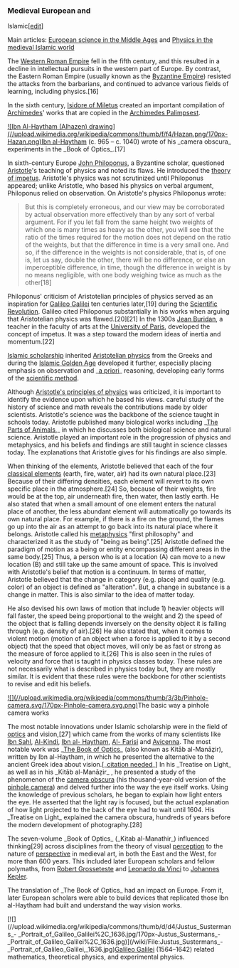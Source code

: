 ### Medieval European and
Islamic[[edit](/w/index.php?title=Physics&action=edit&section=4 "Edit section:
Medieval European and Islamic")]

Main articles: [European science in the Middle
Ages](/wiki/European\_science\_in\_the\_Middle\_Ages "European science in the
Middle Ages") and [Physics in the medieval Islamic
world](/wiki/Physics\_in\_the\_medieval\_Islamic\_world "Physics in the medieval
Islamic world")

The [Western Roman Empire](/wiki/Western\_Roman\_Empire "Western Roman Empire")
fell in the fifth century, and this resulted in a decline in intellectual
pursuits in the western part of Europe. By contrast, the Eastern Roman Empire
(usually known as the [Byzantine Empire](/wiki/Byzantine\_Empire "Byzantine
Empire")) resisted the attacks from the barbarians, and continued to advance
various fields of learning, including physics.[16]

In the sixth century, [Isidore of Miletus](/wiki/Isidore\_of\_Miletus "Isidore
of Miletus") created an important compilation of [Archimedes](/wiki/Archimedes
"Archimedes")' works that are copied in the [Archimedes
Palimpsest](/wiki/Archimedes\_Palimpsest "Archimedes Palimpsest").

[![Ibn Al-Haytham \(Alhazen\)
drawing](//upload.wikimedia.org/wikipedia/commons/thumb/f/f4/Hazan.png/170px-
Hazan.png)](/wiki/File:Hazan.png)[Ibn al-Haytham](/wiki/Ibn\_al-Haytham "Ibn
al-Haytham") (c. 965 – c. 1040) wrote of his \_camera obscura\_ experiments in
the \_Book of Optics\_.[17]

In sixth-century Europe [John Philoponus](/wiki/John\_Philoponus "John
Philoponus"), a Byzantine scholar, questioned [Aristotle](/wiki/Aristotle
"Aristotle")'s teaching of physics and noted its flaws. He introduced the
[theory of impetus](/wiki/Theory\_of\_impetus "Theory of impetus"). Aristotle's
physics was not scrutinized until Philoponus appeared; unlike Aristotle, who
based his physics on verbal argument, Philoponus relied on observation. On
Aristotle's physics Philoponus wrote:

> But this is completely erroneous, and our view may be corroborated by actual
> observation more effectively than by any sort of verbal argument. For if you
> let fall from the same height two weights of which one is many times as
> heavy as the other, you will see that the ratio of the times required for
> the motion does not depend on the ratio of the weights, but that the
> difference in time is a very small one. And so, if the difference in the
> weights is not considerable, that is, of one is, let us say, double the
> other, there will be no difference, or else an imperceptible difference, in
> time, though the difference in weight is by no means negligible, with one
> body weighing twice as much as the other[18]

Philoponus' criticism of Aristotelian principles of physics served as an
inspiration for [Galileo Galilei](/wiki/Galileo\_Galilei "Galileo Galilei") ten
centuries later,[19] during the [Scientific
Revolution](/wiki/Scientific\_Revolution "Scientific Revolution"). Galileo
cited Philoponus substantially in his works when arguing that Aristotelian
physics was flawed.[20][21] In the 1300s [Jean Buridan](/wiki/Jean\_Buridan
"Jean Buridan"), a teacher in the faculty of arts at the [University of
Paris](/wiki/University\_of\_Paris "University of Paris"), developed the concept
of impetus. It was a step toward the modern ideas of inertia and momentum.[22]

[Islamic scholarship](/wiki/Science\_in\_the\_medieval\_Islamic\_world "Science in
the medieval Islamic world") inherited [Aristotelian
physics](/wiki/Aristotelian\_physics "Aristotelian physics") from the Greeks
and during the [Islamic Golden Age](/wiki/Islamic\_Golden\_Age "Islamic Golden
Age") developed it further, especially placing emphasis on observation and \_[a
priori](/wiki/A\_priori\_and\_a\_posteriori "A priori and a posteriori")\_
reasoning, developing early forms of the [scientific
method](/wiki/Scientific\_method "Scientific method").

Although [Aristotle's principles of physics](/wiki/Physics\_\(Aristotle\)
"Physics \(Aristotle\)") was criticized, it is important to identify the
evidence upon which he based his views. careful study of the history of
science and math reveals the contributions made by older scientists.
Aristotle's science was the backbone of the science taught in schools today.
Aristotle published many biological works including \_[The Parts of
Animals](/wiki/Parts\_of\_Animals "Parts of Animals"),\_ in which he discusses
both biological science and natural science. Aristotle played an important
role in the progression of physics and metaphysics, and his beliefs and
findings are still taught in science classes today. The explanations that
Aristotle gives for his findings are also simple.

When thinking of the elements, Aristotle believed that each of the four
[classical elements](/wiki/Classical\_element "Classical element") (earth,
fire, water, air) had its own natural place.[23] Because of their differing
densities, each element will revert to its own specific place in the
atmosphere.[24] So, because of their weights, fire would be at the top, air
underneath fire, then water, then lastly earth. He also stated that when a
small amount of one element enters the natural place of another, the less
abundant element will automatically go towards its own natural place. For
example, if there is a fire on the ground, the flames go up into the air as an
attempt to go back into its natural place where it belongs. Aristotle called
his [metaphysics](/wiki/Metaphysics\_\(Aristotle\) "Metaphysics \(Aristotle\)")
"first philosophy" and characterized it as the study of "being as being".[25]
Aristotle defined the paradigm of motion as a being or entity encompassing
different areas in the same body.[25] Thus, a person who is at a location (A)
can move to a new location (B) and still take up the same amount of space.
This is involved with Aristotle's belief that motion is a continuum. In terms
of matter, Aristotle believed that the change in category (e.g. place) and
quality (e.g. color) of an object is defined as "alteration". But, a change in
substance is a change in matter. This is also similar to the idea of matter
today.

He also devised his own laws of motion that include 1) heavier objects will
fall faster, the speed being proportional to the weight and 2) the speed of
the object that is falling depends inversely on the density object it is
falling through (e.g. density of air).[26] He also stated that, when it comes
to violent motion (motion of an object when a force is applied to it by a
second object) that the speed that object moves, will only be as fast or
strong as the measure of force applied to it.[26] This is also seen in the
rules of velocity and force that is taught in physics classes today. These
rules are not necessarily what is described in physics today but, they are
mostly similar. It is evident that these rules were the backbone for other
scientists to revise and edit his beliefs.

[![](//upload.wikimedia.org/wikipedia/commons/thumb/3/3b/Pinhole-
camera.svg/170px-Pinhole-camera.svg.png)](/wiki/File:Pinhole-camera.svg)The
basic way a pinhole camera works

The most notable innovations under Islamic scholarship were in the field of
[optics](/wiki/Optics "Optics") and vision,[27] which came from the works of
many scientists like [Ibn Sahl](/wiki/Ibn\_Sahl\_\(mathematician\) "Ibn Sahl
\(mathematician\)"), [Al-Kindi](/wiki/Al-Kindi "Al-Kindi"), [Ibn al-
Haytham](/wiki/Ibn\_al-Haytham "Ibn al-Haytham"), [Al-
Farisi](/wiki/Kam%C4%81l\_al-D%C4%ABn\_al-F%C4%81ris%C4%AB "Kamāl al-Dīn al-
Fārisī") and [Avicenna](/wiki/Avicenna "Avicenna"). The most notable work was
\_[The Book of Optics](/wiki/Book\_of\_Optics "Book of Optics")\_ (also known as
Kitāb al-Manāẓir), written by Ibn al-Haytham, in which he presented the
alternative to the ancient Greek idea about vision.[\_[citation
needed](/wiki/Wikipedia:Citation\_needed "Wikipedia:Citation needed")\_] In his
\_Treatise on Light\_ as well as in his \_Kitāb al-Manāẓir\_ , he presented a
study of the phenomenon of the [camera obscura](/wiki/Camera\_obscura "Camera
obscura") (his thousand-year-old version of the [pinhole
camera](/wiki/Pinhole\_camera "Pinhole camera")) and delved further into the
way the eye itself works. Using the knowledge of previous scholars, he began
to explain how light enters the eye. He asserted that the light ray is
focused, but the actual explanation of how light projected to the back of the
eye had to wait until 1604. His \_Treatise on Light\_ explained the camera
obscura, hundreds of years before the modern development of photography.[28]

The seven-volume \_Book of Optics\_ (\_Kitab al-Manathir\_) influenced
thinking[29] across disciplines from the theory of visual
[perception](/wiki/Perception "Perception") to the nature of
[perspective](/wiki/Perspectivity "Perspectivity") in medieval art, in both
the East and the West, for more than 600 years. This included later European
scholars and fellow polymaths, from [Robert
Grosseteste](/wiki/Robert\_Grosseteste "Robert Grosseteste") and [Leonardo da
Vinci](/wiki/Leonardo\_da\_Vinci "Leonardo da Vinci") to [Johannes
Kepler](/wiki/Johannes\_Kepler "Johannes Kepler").

The translation of \_The Book of Optics\_ had an impact on Europe. From it,
later European scholars were able to build devices that replicated those Ibn
al-Haytham had built and understand the way vision works.

[![](//upload.wikimedia.org/wikipedia/commons/thumb/d/d4/Justus\_Sustermans\_-
\_Portrait\_of\_Galileo\_Galilei%2C\_1636.jpg/170px-Justus\_Sustermans\_-
\_Portrait\_of\_Galileo\_Galilei%2C\_1636.jpg)](/wiki/File:Justus\_Sustermans\_-
\_Portrait\_of\_Galileo\_Galilei,\_1636.jpg)[Galileo Galilei](/wiki/Galileo\_Galilei
"Galileo Galilei") (1564–1642) related mathematics, theoretical physics, and
experimental physics.

